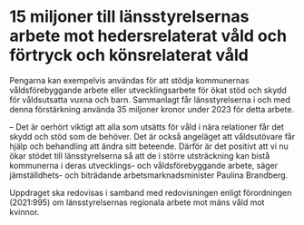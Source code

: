 # 15 miljoner till länsstyrelsernas arbete mot hedersrelaterat våld och förtryck och könsrelaterat våld

Pengarna kan exempelvis användas för att stödja kommunernas våldsförebyggande arbete eller utvecklingsarbete för ökat stöd och skydd för våldsutsatta vuxna och barn. Sammanlagt får länsstyrelserna i och med denna förstärkning använda 35 miljoner kronor under 2023 för detta arbete.

– Det är oerhört viktigt att alla som utsätts för våld i nära relationer får det skydd och stöd som de behöver. Det är också angeläget att våldsutövare får hjälp och behandling att ändra sitt beteende. Därför är det positivt att vi nu ökar stödet till länsstyrelserna så att de i större utsträckning kan bistå kommunerna i deras utvecklings- och våldsförebyggande arbete, säger jämställdhets- och biträdande arbetsmarknadsminister Paulina Brandberg.

Uppdraget ska redovisas i samband med redovisningen enligt förordningen (2021:995) om länsstyrelsernas regionala arbete mot mäns våld mot kvinnor.
